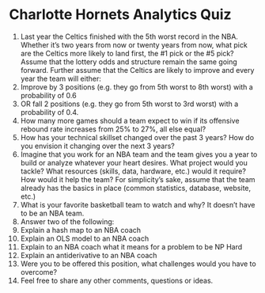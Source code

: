 # Charlotte Hornets Analytics Quiz

1. Last year the Celtics finished with the 5th worst record in the NBA. Whether it’s two years from now or twenty years from now, what pick are the Celtics more likely to land first, the #1 pick or the #5 pick? Assume that the lottery odds and structure remain the same going forward. Further assume that the Celtics are likely to improve and every year the team will either:
  1. Improve by 3 positions (e.g. they go from 5th worst to 8th worst) with a probability of 0.6
  2. OR fall 2 positions (e.g. they go from 5th worst to 3rd worst) with a probability of 0.4.
2. How many more games should a team expect to win if its offensive rebound rate increases from 25% to 27%, all else equal?
3. How has your technical skillset changed over the past 3 years? How do you envision it changing over the next 3 years?
4. Imagine that you work for an NBA team and the team gives you a year to build or analyze whatever your heart desires. What project would you tackle? What resources (skills, data, hardware, etc.) would it require? How would it help the team? For simplicity’s sake, assume that the team already has the basics in place (common statistics, database, website, etc.)
5. What is your favorite basketball team to watch and why? It doesn’t have to be an NBA team.
6. Answer two of the following:
  1. Explain a hash map to an NBA coach
  2. Explain an OLS model to an NBA coach
  3. Explain to an NBA coach what it means for a problem to be NP Hard
  4. Explain an antiderivative to an NBA coach
7. Were you to be offered this position, what challenges would you have to overcome?
8. Feel free to share any other comments, questions or ideas.
